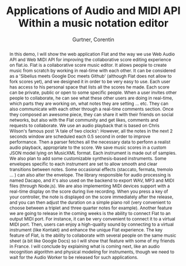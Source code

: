 --- 
title: "Applications of Audio and MIDI API Within a music notation editor" 
abstract: "In this demo, I will show the web application Flat and the way we use Web Audio API and Web MIDI API for improving the collaborative score editing experience on flat.io. Flat is a collaborative score music editor. It allows people to create music from scratch by working in real-time with each other. It can be considered as a 'Sibelius meets Google Doc meets Github' (although Flat does not allow to fork scores yet), and we designed it in order to be very easy to use. Each user has access to his personal space that lists all the scores he made. Each score can be private, public or open to some specific people. When a user invites other people to collaborate, he can see what these other users are doing in real-time, which parts they are working on, what notes they are setting ... etc. They can also communicate with each other through a real-time comments section. Once they composed an awesome piece, they can share it with their friends on social networks, but also with the Flat community and get likes, comments and requests to collaborate. We use an audio playback that is based on Chris Wilson's famous post 'A tale of two clocks': However, all the notes in the next 2 seconds window are scheduled each 0.5 second in order to improve performance. Then a parser fetches all the necessary data to perfonn a realist audio playback, appropriate to the score. We save music scores in a custom JSON model lying on MusicXML format. Each instrument is made out of samples. We also plan to add some customizable synthesis-based instruments. Some envelopes specific to each instrument are set to allow smooth and clear transitions between notes. Some occasional effects (staccato, fermata, tremolo ... ) can also alter the envelope. The library responsible for audio processing is named Dacapo, and it's also used on the backend to export WAV, MP3 and MIDI files (through Node.js). We are also implementing MIDI devices support with a real-time display on the score during live recording. When you press a key of your controller, the note is displayed on the score immediately after the release, and you can then adjust the duration on a simple piano roll (very convenient to choose between a triplet and three quarter notes for example). Another feature we are going to release in the coming weeks is the ability to connect Flat to an output MIDI port. For instance, it can be very convenient to connect it to a virtual MIDI port. Then, users can enjoy a high-quality sound by connecting to a virtual instrument (like Kontakt) and enhance the unique Flat experience. The key feature of Flat, is the ability to collaborate with several people on the same music sheet (a bit like Google Docs) so I will show that feature with some of my friends in France. I will conclude by explaining what is coming next, like an audio recognition algorithm and physical modeling for instruments, though we need to wait for the Audio Worker to be released for such applications." 
address: "Atlanta, Georgia" 
author: "Gurtner, Corentin"
webAuthor: "Corentin Gurtner" 
booktitle: "Proceedings of the International Web Audio Conference" 
editor: "Freeman, Jason and Lerch, Alexander and Paradis, Matthew" 
month: "Proceedings of the International Web Audio Conference"
pages: "" 
publisher: "Georgia Tech" 
series: "WAC '16"
track: "Demo"  
year: "2016" 
id: "2016_EA_44" 
tags: year2016
media: https://smartech.gatech.edu/bitstream/handle/1853/54630/lightningtalks-day2_videostream.html?sequence=8&isAllowed=y 
pdflink: /_data/papers/pdf/2016/2016_44.pdf
ISSN: 2663-5844
---